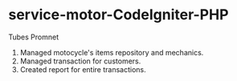 # service-motor-CodeIgniter-PHP
 Tubes Promnet

1. Managed motocycle's items repository and mechanics.
2. Managed transaction for customers.
3. Created report for entire transactions.

